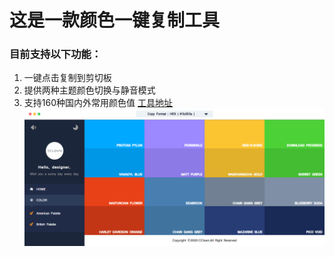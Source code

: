 # 这是一款颜色一键复制工具
### 目前支持以下功能：
1. 一键点击复制到剪切板
2. 提供两种主题颜色切换与静音模式
3. 支持160种国内外常用颜色值
[工具地址](color.clowntool.cn)
![xiaoguo.png](xiaoguo.png)